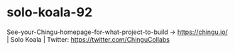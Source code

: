 # solo-koala-92
See-your-Chingu-homepage-for-what-project-to-build -> https://chingu.io/ | Solo Koala | Twitter: https://twitter.com/ChinguCollabs
